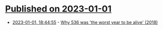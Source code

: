 # [Published on 2023-01-01](index.md)

* [2023-01-01, 18:44:55](https://news.ycombinator.com/item?id=34209313) - [Why 536 was 'the worst year to be alive' (2018)](https://www.science.org/content/article/why-536-was-worst-year-be-alive)
